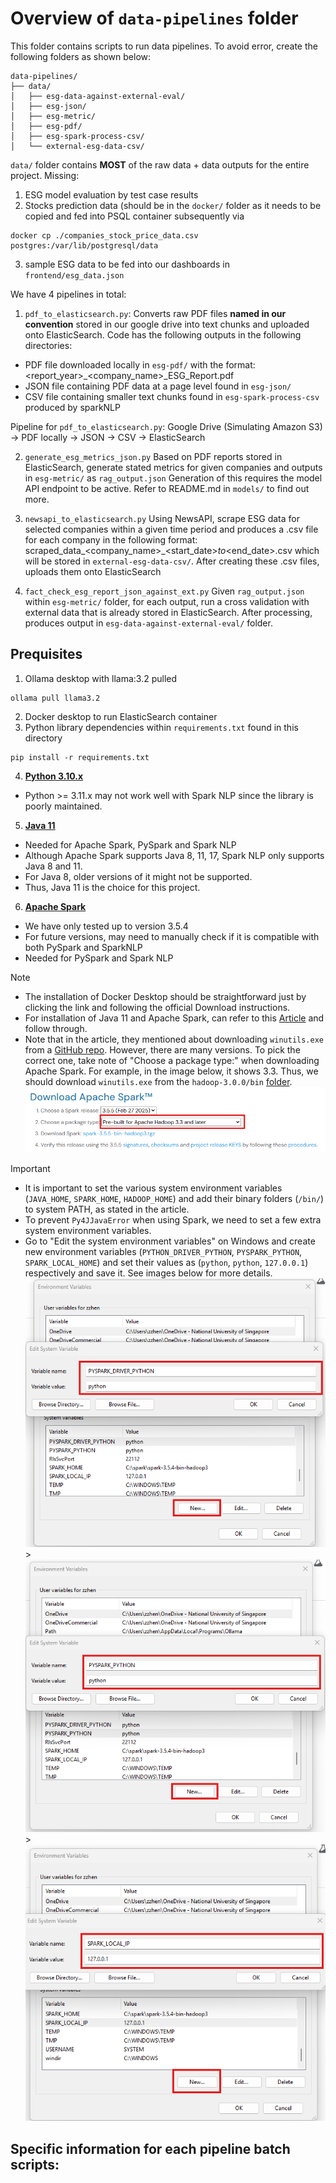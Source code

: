 # Overview of `data-pipelines` folder

This folder contains scripts to run data pipelines.
To avoid error, create the following folders as shown below:
```
data-pipelines/
├── data/
│   ├── esg-data-against-external-eval/
│   ├── esg-json/
│   ├── esg-metric/
│   ├── esg-pdf/
│   ├── esg-spark-process-csv/
│   └── external-esg-data-csv/
```
`data/` folder contains **MOST** of the raw data + data outputs for the entire project.
Missing:
1) ESG model evaluation by test case results
2) Stocks prediction data (should be in the `docker/` folder as it needs to be copied and fed into PSQL container subsequently via
```
docker cp ./companies_stock_price_data.csv postgres:/var/lib/postgresql/data
```
3) sample ESG data to be fed into our dashboards in `frontend/esg_data.json`

We have 4 pipelines in total:
1) `pdf_to_elasticsearch.py`: Converts raw PDF files **named in our convention** stored in our google drive into text chunks and uploaded onto ElasticSearch. Code has the following outputs in the following directories:
- PDF file downloaded locally in `esg-pdf/` with the format: <report_year>_<company_name>_ESG_Report.pdf
- JSON file containing PDF data at a page level found in `esg-json/`
- CSV file containing smaller text chunks found in `esg-spark-process-csv` produced by sparkNLP

Pipeline for `pdf_to_elasticsearch.py`:
Google Drive (Simulating Amazon S3) -> PDF locally -> JSON -> CSV -> ElasticSearch

2) `generate_esg_metrics_json.py`
Based on PDF reports stored in ElasticSearch, generate stated metrics for given companies and outputs in `esg-metric/` as `rag_output.json`
Generation of this requires the model API endpoint to be active. Refer to README.md in `models/` to find out more.

3) `newsapi_to_elasticsearch.py`
Using NewsAPI, scrape ESG data for selected companies within a given time period and produces a .csv file for each company in the following format: scraped_data_<company_name>_<start_date>_to_<end_date>.csv which will be stored in `external-esg-data-csv/`. After creating these .csv files, uploads them onto ElasticSearch

4) `fact_check_esg_report_json_against_ext.py`
Given `rag_output.json` within `esg-metric/` folder, for each output, run a cross validation with external data that is already stored in ElasticSearch. After processing, produces output in `esg-data-against-external-eval/` folder.

## Prequisites
1) Ollama desktop with llama:3.2 pulled
```
ollama pull llama3.2
```
2) Docker desktop to run ElasticSearch container
3) Python library dependencies within `requirements.txt` found in this directory
```
pip install -r requirements.txt
```
4) [**Python 3.10.x**](https://www.python.org/downloads/)
  - Python >= 3.11.x may not work well with Spark NLP since the library is poorly maintained.
5) [**Java 11**](https://www.oracle.com/sg/java/technologies/downloads/#java11)
  - Needed for Apache Spark, PySpark and Spark NLP
  - Although Apache Spark supports Java 8, 11, 17, Spark NLP only supports Java 8 and 11.
  - For Java 8, older versions of it might not be supported.
  - Thus, Java 11 is the choice for this project.
6) [**Apache Spark**](https://spark.apache.org/downloads.html)
  - We have only tested up to version 3.5.4
  - For future versions, may need to manually check if it is compatible with both PySpark and SparkNLP
  - Needed for PySpark and Spark NLP
> [!NOTE]
>
> - The installation of Docker Desktop should be straightforward just by clicking the link and following the official Download instructions.
> - For installation of Java 11 and Apache Spark, can refer to this [Article](https://medium.com/@deepaksrawat1906/a-step-by-step-guide-to-installing-pyspark-on-windows-3589f0139a30) and follow through.
> - Note that in the article, they mentioned about downloading `winutils.exe` from a [GitHub repo](https://github.com/steveloughran/winutils).
>   However, there are many versions.
>   To pick the correct one, take note of "Choose a package type:" when downloading Apache Spark. For example, in the image below, it shows 3.3.
>   Thus, we should download `winutils.exe` from the `hadoop-3.0.0/bin` [folder](https://github.com/steveloughran/winutils/tree/master/hadoop-3.0.0/bin).
>   ![Apache_Hadoop_Version](./attachments/Apache_Hadoop_Version.png)

> [!IMPORTANT]
>
> - It is important to set the various system environment variables (`JAVA_HOME`, `SPARK_HOME`, `HADOOP_HOME`) and add their binary folders (`/bin/`) to system PATH, as stated in the article.
> - To prevent `Py4JJavaError` when using Spark, we need to set a few extra system environment variables.
> - Go to "Edit the system environment variables" on Windows and create new environment variables (`PYTHON_DRIVER_PYTHON`, `PYSPARK_PYTHON`, `SPARK_LOCAL_HOME`)
>   and set their values as (`python`, `python`, `127.0.0.1`) respectively and save it. See images below for more details.
>   ![Extra_Env_Var_1](./attachments/Extra_Env_Var_1.png) > ![Extra_Env_Var_2](./attachments/Extra_Env_Var_2.png) > ![Extra_Env_Var_3](./attachments/Extra_Env_Var_3.png)


## Specific information for each pipeline batch scripts: